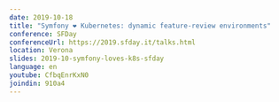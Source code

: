 ```yaml
---
date: 2019-10-18
title: "Symfony ❤︎ Kubernetes: dynamic feature-review environments"
conference: SFDay
conferenceUrl: https://2019.sfday.it/talks.html
location: Verona
slides: 2019-10-symfony-loves-k8s-sfday
language: en
youtube: CfbqEnrKxN0
joindin: 910a4
---
```

